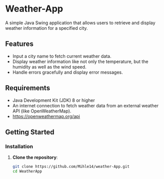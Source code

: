 # Weather-App

A simple Java Swing application that allows users to retrieve and display weather information for a specified city.

## Features

- Input a city name to fetch current weather data.
- Display weather information like not only the temperature, but the humidity as well as the wind speed.
- Handle errors gracefully and display error messages.

## Requirements

- Java Development Kit (JDK) 8 or higher
- An internet connection to fetch weather data from an external weather API (like OpenWeatherMap).
- https://openweathermap.org/api

## Getting Started

### Installation

1. **Clone the repository**:

   ```bash
   git clone https://github.com/Mihle14/weather-App.git
   cd WeatherApp
